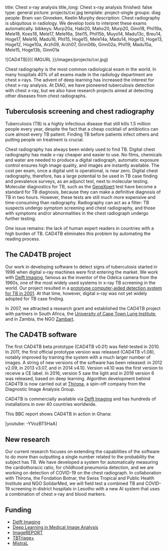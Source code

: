 title: Chest x-ray analysis
title_long: Chest x-ray analysis
finished: false
type: general
picture: projects/cxr.jpg
template: project-single
groups: diag
people: Bram van Ginneken, Keelin Murphy
description: Chest radiography is ubiquitous in radiology. We develop tools to interpret these exams automatically.
bibkeys: Murp20a, Habi20, Maho20, Murp20, Ginn18, Phil19a, Mele18, Koes18, Mele17, Mele16a, Stei15, Phil15b, Muyo14, Madu13c, Breu14, Hoge17, Mele16, Madu16, Phil15, Hoge15, Mele14a, Madu14, Hoge13, Hoge13, Hoge12, Hoge10a, Arzh09, Arzh07, Ginn06b, Ginn02a, Phil19, Madu15a, Mele15, Hoge13b, Ginn01a

![CAD4TB]({{ IMGURL }}/images/projects/cxr.jpg)

Chest radiography is the most common radiological exam in the world. In many hospitals 40% of all exams made in the radiology department are chest x-rays. The advent of deep learning has increased the interest for chest x-ray analysis. At DIAG, we have pioneered tuberculosis detection with chest x-ray, but we also have research projects aimed at detecting other diseases from chest radiographs.

## Tuberculosis screening and chest radiography
Tuberculosis (TB) is a highly infectious disease that still kills 1.5 million people every year, despite the fact that a cheap cocktail of antibiotics can cure almost every TB patient. Finding TB before patients infect others and putting people on treatment is crucial. 

Chest radiography has always been widely used to find TB. Digital chest radiography has made x-ray cheaper and easier to use. No films, chemicals and water are needed to produce a digital radiograph, automatic exposure control ensures high image quality, and images are instantly available. The cost per exam, once a digital unit is operational, is near zero. Digital chest radiography, therefore, has a large potential to be used in TB case finding and prevalence surveys, as an adjunct test, next to molecular testing. Molecular diagnostics for TB, such as the [GeneXpert](http://www.nejm.org/doi/pdf/10.1056/NEJMoa0907847) test have become a standard for TB diagnosis, because they can make a definitive diagnosis of TB in two hours. However, these tests are still much more expensive and time-consuming than radiography. Radiography can act as a filter: TB suspects undergo symptom screening and chest radiography, and those with symptoms and/or abnormalities in the chest radiograph undergo further testing. 

One issue remains: the lack of human expert readers in countries with a high burden of TB. CAD4TB eliminates this problem by automating the reading process. 

## The CAD4TB project
Our work in developing software to detect signs of tuberculosis started in 1996 when digital x-ray machines were first entering the market. We work with [Delft Imaging](https://www.delft.care), famous as the inventor of the Odelca camera from the 1960s, one of the most widely used systems in x-ray TB screening in the world. Our project resulted in a [prototype computer-aided detection system for TB in 2001](/publications/ginn02a/). At that time, however, digital x-ray was not yet widely adopted for TB case finding. 

In 2007, we attracted a research grant and established the CAD4TB project with partners in South Africa, the [University of Cape Town Lung Institute](http://lunginstitute.co.za), and in Zambia, the NGO [Zambart](http://www.zambart.org/).

## The CAD4TB software
The first CAD4TB beta prototype (CAD4TB v0.01) was field-tested in 2010. In 2011, the first official prototype version was released (CAD4TB v1.08), notably improved by training the system with a much larger number of images. A string of new versions of the software has been released: in 2012 v2.09, in 2013 v3.07, and in 2014 v4.10. Version v4.10 was the first version to receive a CE label. In 2016, version 5 saw the light and in 2019 version 6 was released, based on deep learning. Algorithm development behind CAD4TB is now carried out at [Thirona](https://www.thirona.eu), a spin-off company from the Diagnostic Image Analysis Group.

CAD4TB is commercially available via [Delft Imaging](https://www.delft.care) and has hundreds of installations in over 40 countries worldwide. 

This BBC report shows CAD4TB in action in Ghana:

[youtube: -YVozBT5HaA]

## New research
Our current research focuses on extending the capabilities of the software to do more than outputting a single number related to the probability the subject has TB. We have developed a system for automatically measuring the cardiothoracic ratio, for childhood pneumonia detection, and we are working on detection of COVID-19 on the chest radiograph. In collaboration with Thirona, the Fondation Botnar, the Swiss Tropical and Public Health Institute and NGO SolidarMed, we will field test a combined TB and COVID-19 screening in district hospitals in Lesotho with a new  AI system that uses a combination of chest x-ray and blood markers.

## Funding
* [Delft Imaging](http://www.delft.care/)
* [Deep Learning in Medical Image Analysis](http://dlmedia.eu/)
* [ImageREPORT](https://www.eurostars-eureka.eu/project/id/11470)
* [TBTriage+](https://tbtriage.com/)
* [MistraL](https://www.fondationbotnar.org/)
